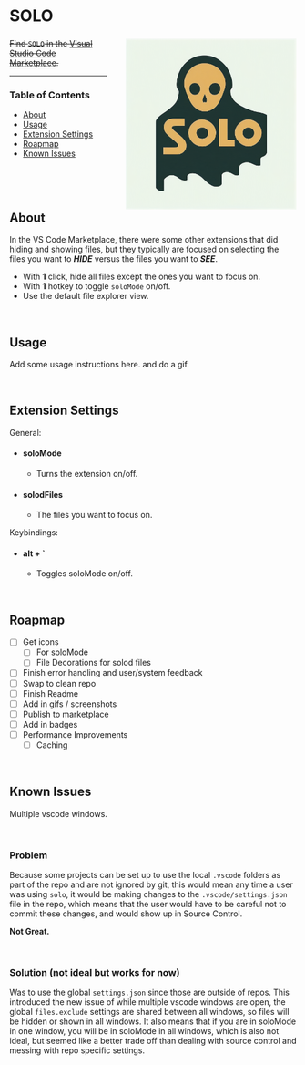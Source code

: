 # SOLO

### <img style="float: right; max-height: 300px; margin-left: 2em; margin-bottom: 2em;" src="https://github.com/damienbullis/solo/blob/main/assets/solo-banner.png?raw=true" alt="SOLO Banner">

~~Find `SOLO` in the [Visual Studio Code Marketplace](#).~~

---

### Table of Contents

- [About](#about)
- [Usage](#usage)
- [Extension Settings](#extension-settings)
- [Roapmap](#roapmap)
- [Known Issues](#known-issues)

&nbsp;

&nbsp;

## About

In the VS Code Marketplace, there were some other extensions that did hiding and showing files, but they typically are focused on selecting the files you want to **_HIDE_** versus the files you want to **_SEE_**.

- With **1** click, hide all files except the ones you want to focus on.
- With **1** hotkey to toggle `soloMode` on/off.
- Use the default file explorer view.

&nbsp;

## Usage

Add some usage instructions here. and do a gif.

&nbsp;

## Extension Settings

General:

- #### **soloMode**
  - Turns the extension on/off.
- #### **solodFiles**
  - The files you want to focus on.

Keybindings:

- #### **alt + \`**
  - Toggles soloMode on/off.

&nbsp;

## Roapmap

- [ ] Get icons
  - [ ] For soloMode
  - [ ] File Decorations for solod files
- [ ] Finish error handling and user/system feedback
- [ ] Swap to clean repo
- [ ] Finish Readme
- [ ] Add in gifs / screenshots
- [ ] Publish to marketplace
- [ ] Add in badges
- [ ] Performance Improvements
  - [ ] Caching

&nbsp;

## Known Issues

Multiple vscode windows.

&nbsp;

### Problem

Because some projects can be set up to use the local `.vscode` folders as part of the repo and are not ignored by git, this would mean any time a user was using `solo`, it would be making changes to the `.vscode/settings.json` file in the repo, which means that the user would have to be careful not to commit these changes, and would show up in Source Control.

**Not Great.**

&nbsp;

### Solution (not ideal but works for now)

Was to use the global `settings.json` since those are outside of repos. This introduced the new issue of while multiple vscode windows are open, the global `files.exclude` settings are shared between all windows, so files will be hidden or shown in all windows. It also means that if you are in soloMode in one window, you will be in soloMode in all windows, which is also not ideal, but seemed like a better trade off than dealing with source control and messing with repo specific settings.
